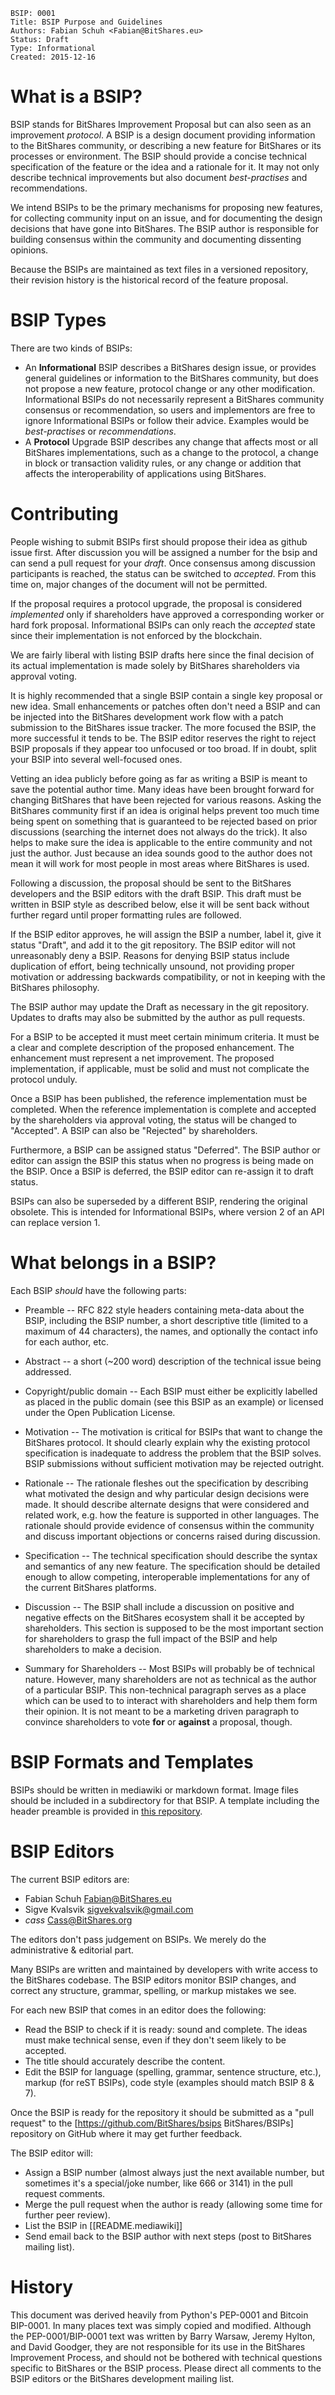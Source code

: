     BSIP: 0001
    Title: BSIP Purpose and Guidelines
    Authors: Fabian Schuh <Fabian@BitShares.eu>
    Status: Draft
    Type: Informational
    Created: 2015-12-16

# What is a BSIP?

BSIP stands for BitShares Improvement Proposal but can also seen as an
improvement *protocol*. A BSIP is a design document providing information to the
BitShares community, or describing a new feature for BitShares or its processes
or environment. The BSIP should provide a concise technical specification of the
feature or the idea and a rationale for it. It may not only describe technical
improvements but also document *best-practises* and recommendations.

We intend BSIPs to be the primary mechanisms for proposing new features, for
collecting community input on an issue, and for documenting the design decisions
that have gone into BitShares. The BSIP author is responsible for building
consensus within the community and documenting dissenting opinions.

Because the BSIPs are maintained as text files in a versioned repository, their
revision history is the historical record of the feature proposal.

# BSIP Types

There are two kinds of BSIPs:

* An **Informational** BSIP describes a BitShares design issue, or provides general
  guidelines or information to the BitShares community, but does not propose a
  new feature, protocol change or any other modification. Informational BSIPs do
  not necessarily represent a BitShares community consensus or recommendation,
  so users and implementors are free to ignore Informational BSIPs or follow
  their advice. Examples would be *best-practises* or *recommendations*.
* A **Protocol** Upgrade BSIP describes any change that affects most or all
  BitShares implementations, such as a change to the protocol, a change in block
  or transaction validity rules, or any change or addition that affects the
  interoperability of applications using BitShares.

# Contributing

People wishing to submit BSIPs first should propose their idea as github
issue first. After discussion you will be assigned a number for the bsip
and can send a pull request for your *draft*. Once consensus among
discussion participants is reached, the status can be switched to
*accepted*. From this time on, major changes of the document will not be
permitted.

If the proposal requires a protocol upgrade, the proposal is considered
*implemented* only if shareholders have approved a corresponding worker or
hard fork proposal. Informational BSIPs can only reach the *accepted*
state since their implementation is not enforced by the blockchain.

We are fairly liberal with listing BSIP drafts here since the
final decision of its actual implementation is made solely by BitShares
shareholders via approval voting.

It is highly recommended that a single BSIP contain a single key
proposal or new idea. Small enhancements or patches often don't need a
BSIP and can be injected into the BitShares development work flow with a
patch submission to the BitShares issue tracker. The more focused the
BSIP, the more successful it tends to be. The BSIP editor reserves the
right to reject BSIP proposals if they appear too unfocused or too
broad. If in doubt, split your BSIP into several well-focused ones.

Vetting an idea publicly before going as far as writing a BSIP is meant to save
the potential author time. Many ideas have been brought forward for changing
BitShares that have been rejected for various reasons. Asking the BitShares
community first if an idea is original helps prevent too much time being spent
on something that is guaranteed to be rejected based on prior discussions
(searching the internet does not always do the trick). It also helps to make
sure the idea is applicable to the entire community and not just the author.
Just because an idea sounds good to the author does not mean it will work for
most people in most areas where BitShares is used.

Following a discussion, the proposal should be sent to the BitShares developers
and the BSIP editors with the draft BSIP. This draft must be written in BSIP
style as described below, else it will be sent back without further regard until
proper formatting rules are followed.

If the BSIP editor approves, he will assign the BSIP a number, label it, give it
status "Draft", and add it to the git repository. The BSIP editor will not
unreasonably deny a BSIP. Reasons for denying BSIP status include duplication
of effort, being technically unsound, not providing proper motivation or
addressing backwards compatibility, or not in keeping with the BitShares
philosophy.

The BSIP author may update the Draft as necessary in the git repository. Updates
to drafts may also be submitted by the author as pull requests.

For a BSIP to be accepted it must meet certain minimum criteria. It must be a
clear and complete description of the proposed enhancement. The enhancement must
represent a net improvement. The proposed implementation, if applicable, must be
solid and must not complicate the protocol unduly.

Once a BSIP has been published, the reference implementation must be
completed.  When the reference implementation is complete and accepted
by the shareholders via approval voting, the status will be changed to
"Accepted". A BSIP can also be "Rejected" by shareholders.

Furthermore, a BSIP can be assigned status "Deferred". The BSIP author or editor
can assign the BSIP this status when no progress is being made on the BSIP. Once
a BSIP is deferred, the BSIP editor can re-assign it to draft status.

BSIPs can also be superseded by a different BSIP, rendering the original
obsolete. This is intended for Informational BSIPs, where version 2 of an API
can replace version 1.

# What belongs in a BSIP?

Each BSIP *should* have the following parts:

* Preamble -- RFC 822 style headers containing meta-data about the BSIP,
  including the BSIP number, a short descriptive title (limited to a maximum of
  44 characters), the names, and optionally the contact info for each author,
  etc.

* Abstract -- a short (~200 word) description of the technical issue being
  addressed.

* Copyright/public domain -- Each BSIP must either be explicitly labelled as
  placed in the public domain (see this BSIP as an example) or licensed under
  the Open Publication License.

* Motivation -- The motivation is critical for BSIPs that want to change the
  BitShares protocol. It should clearly explain why the existing protocol
  specification is inadequate to address the problem that the BSIP solves. BSIP
  submissions without sufficient motivation may be rejected outright.

* Rationale -- The rationale fleshes out the specification by describing what
  motivated the design and why particular design decisions were made. It should
  describe alternate designs that were considered and related work, e.g. how the
  feature is supported in other languages. The rationale should provide evidence
  of consensus within the community and discuss important objections or concerns
  raised during discussion.

* Specification -- The technical specification should describe the syntax and
  semantics of any new feature. The specification should be detailed enough to
  allow competing, interoperable implementations for any of the current
  BitShares platforms.

* Discussion -- The BSIP shall include a discussion on positive and negative
  effects on the BitShares ecosystem shall it be accepted by shareholders. This
  section is supposed to be the most important section for shareholders to grasp
  the full impact of the BSIP and help shareholders to make a decision.

* Summary for Shareholders -- Most BSIPs will probably be of technical nature.
  However, many shareholders are not as technical as the author of a particular
  BSIP. This non-technical paragraph serves as a place which can be used to
  to interact with shareholders and help them form their opinion. It is not
  meant to be a marketing driven paragraph to convince shareholders to vote
  **for** or **against** a proposal, though.

# BSIP Formats and Templates

BSIPs should be written in mediawiki or markdown format. Image files should be
included in a subdirectory for that BSIP. A template including the header
preamble is provided in [this repository](BSIPs-Template.md).

# BSIP Editors

The current BSIP editors are:

 * Fabian Schuh <Fabian@BitShares.eu>
 * Sigve Kvalsvik <sigvekvalsvik@gmail.com>
 * *cass* <Cass@BitShares.org>

The editors don't pass judgement on BSIPs. We merely do the administrative &
editorial part.

Many BSIPs are written and maintained by developers with write access to the
BitShares codebase. The BSIP editors monitor BSIP changes, and correct any
structure, grammar, spelling, or markup mistakes we see.

For each new BSIP that comes in an editor does the following:

* Read the BSIP to check if it is ready: sound and complete. The ideas must make
  technical sense, even if they don't seem likely to be accepted.
* The title should accurately describe the content.
* Edit the BSIP for language (spelling, grammar, sentence structure, etc.),
  markup (for reST BSIPs), code style (examples should match BSIP 8 & 7).

Once the BSIP is ready for the repository it should be submitted as a "pull
request" to the [https://github.com/BitShares/bsips BitShares/BSIPs] repository
on GitHub where it may get further feedback.

The BSIP editor will:

* Assign a BSIP number (almost always just the next available number, but
  sometimes it's a special/joke number, like 666 or 3141) in the pull request
  comments.
* Merge the pull request when the author is ready (allowing some time for
  further peer review).
* List the BSIP in [[README.mediawiki]]
* Send email back to the BSIP author with next steps (post to BitShares mailing
  list).

# History

This document was derived heavily from Python's PEP-0001 and Bitcoin BIP-0001.
In many places text was simply copied and modified. Although the
PEP-0001/BIP-0001 text was written by Barry Warsaw, Jeremy Hylton, and David
Goodger, they are not responsible for its use in the BitShares Improvement
Process, and should not be bothered with technical questions specific to
BitShares or the BSIP process. Please direct all comments to the BSIP editors
or the BitShares development mailing list.
